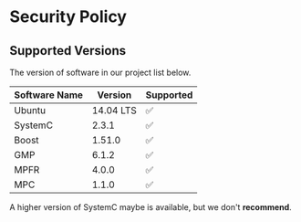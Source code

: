# Security Policy

## Supported Versions

The version of software in our project list below.

| Software Name     | Version   | Supported          |
| ----------------- | --------- | ------------------ |
| Ubuntu            | 14.04 LTS | :white_check_mark: |
| SystemC           | 2.3.1     | :white_check_mark: |
| Boost             | 1.51.0    | :white_check_mark: |
| GMP               | 6.1.2     | :white_check_mark: |
| MPFR              | 4.0.0     | :white_check_mark: |
| MPC               | 1.1.0     | :white_check_mark: |

A higher version of SystemC maybe is available, but we don't **recommend**.

